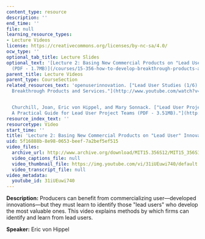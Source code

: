 ```yaml
---
content_type: resource
description: ''
end_time: ''
file: null
learning_resource_types:
- Lecture Videos
license: https://creativecommons.org/licenses/by-nc-sa/4.0/
ocw_type: ''
optional_tab_title: Lecture Slides
optional_text: '[Lecture 2: Basing New Commercial Products on "Lead User" Innovations
  (PDF - 1.7MB)](/courses/15-356-how-to-develop-breakthrough-products-and-services-spring-2012/resources/mit15_356s12_lec02)'
parent_title: Lecture Videos
parent_type: CourseSection
related_resources_text: 'openuserinnovation. ["Lead User Studies (1/6) - Developing
  Breakthrough Products and Services."](http://www.youtube.com/watch?v=tNKrX1QxN6U)


  Churchill, Joan, Eric von Hippel, and Mary Sonnack. ["Lead User Project Handbook:
  A Practical Guide for Lead User Project Teams (PDF - 3.51MB)."](http://mit.edu/evhippel/www/Lead%20User%20Project%20Handbook%20%28Full%20Version%29.pdf)'
resource_index_text: ''
resourcetype: Video
start_time: ''
title: 'Lecture 2: Basing New Commercial Products on "Lead User" Innovations'
uid: 5f16888b-8e98-0653-beef-7a2bef5ef515
video_files:
  archive_url: http://www.archive.org/download/MIT15.356S12/MIT15_356S12lec2_300k.mp4
  video_captions_file: null
  video_thumbnail_file: https://img.youtube.com/vi/31iUEuwi740/default.jpg
  video_transcript_file: null
video_metadata:
  youtube_id: 31iUEuwi740
---
```


**Description:** Producers can benefit from commercializing user—developed innovations—but they must learn to identify those "lead users" who develop the most valuable ones. This video explains methods by which firms can identify and learn from lead users.

**Speaker:** Eric von Hippel

